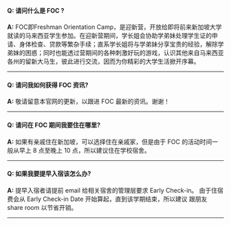 #### __Q:__ 请问什么是 FOC ?

__A:__ FOC即Freshman Orientation Camp，是迎新营，开放给即将前来新加坡大学就读的马来西亚学生参加。在迎新营期间，学长姐会协助学弟妹处理学生证的申请、身体检查、贷款等繁杂手续；直系学长姐将与学弟妹分享宝贵的经验，解除学弟妹的困惑；同时也能透过营期间的各种刺激好玩的游戏，认识其他来自马来西亚各州的留新大马生，彼此进行交流，因而为你精彩的大学生活掀开序幕。

---

#### __Q:__ 请问我如何获得 FOC 资讯?

__A:__ 敬请留意本官网的更新，以跟进 FOC 最新的资讯。谢谢！

---

#### __Q:__ 请问在 FOC 期间我要住在哪里?

__A:__ 如果有亲戚住在新加坡，可以选择住在亲戚家，但是由于 FOC 的活动时间一般从早上 8 点至晚上 10 点，所以建议住在学校宿舍。

---

#### __Q:__ 如果我要提早入宿该怎么办?

__A:__ 提早入宿者请提前 email 给相关宿舍的管理层要求 Early Check-in。 由于住宿费会从 Early Check-in Date 开始算起，直到该学期结束，所以建议 跟朋友 share room 以节省开销。

---
